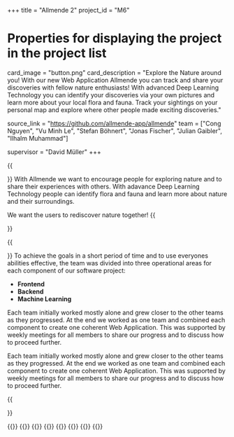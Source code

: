 +++
title = "Allmende 2"
project_id = "M6"

# Properties for displaying the project in the project list
card_image = "button.png"
card_description = "Explore the Nature around you! With our new Web Application Allmende you can track and share your discoveries with fellow nature enthusiasts! With advanced Deep Learning Technology you can identify your discoveries via your own pictures and learn more about your local flora and fauna. Track your sightings on your personal map and explore where other people made exciting discoveries."

source_link = "https://github.com/allmende-app/allmende"
team = ["Cong Nguyen", "Vu Minh Le", "Stefan Böhnert", "Jonas Fischer", "Julian Gaibler", "Ilhalm Muhammad"]

supervisor = "David Müller"
+++

{{<section title="Our Goal">}}
With Allmende we want to encourage people for exploring nature and to share their experiences with others. With adavance Deep Learning Technology people can identify flora and fauna and learn more about nature and their surroundings.

We want the users to rediscover nature together!
{{</section>}}

{{<section title="The Team">}}
To achieve the goals in a short period of time and to use everyones abilities effective, the team was divided into three operational areas for each component of our software project:

- **Frontend**
- **Backend**
- **Machine Learning** 

Each team initially worked mostly alone and grew closer to the other teams as they progressed. At the end we worked as one team and combined each component to create one coherent Web Application. This was supported by weekly meetings for all members to share our progress and to discuss how to proceed further.

Each team initially worked mostly alone and grew closer to the other teams as they progressed. At the end we worked as one team and combined each component to create one coherent Web Application. This was supported by weekly meetings for all members to share our progress and to discuss how to proceed further.

{{</section >}}

{{<gallery>}}
{{<team-member image="Cong.jpg" name="Cong Nguyen">}}
{{<team-member image="Minh.jpg" name="Vu Minh Le">}}
{{<team-member image="Stefan.jpg" name="Stefan Böhnert">}}
{{<team-member image="Fischer.jpg" name="Jonas Fischer">}}
{{<team-member image="Julian.jpg" name="Julian Gaibler">}}
{{<team-member image="Ilhalm.jpg" name="Ilhalm Muhammad">}}
{{</gallery>}}
